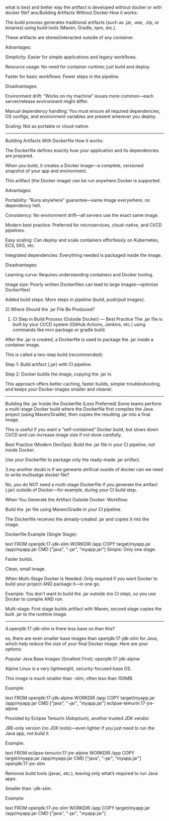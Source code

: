 what is best and better way the artifact is developed without docker or with docker file?
ans:Building Artifacts Without Docker
How it works:

The build process generates traditional artifacts (such as .jar, .war, .zip, or binaries) using build tools (Maven, Gradle, npm, etc.).

These artifacts are stored/interacted outside of any container.

Advantages:

Simplicity: Easier for simple applications and legacy workflows.

Resource usage: No need for container runtime; just build and deploy.

Faster for basic workflows: Fewer steps in the pipeline.

Disadvantages:

Environment drift: “Works on my machine” issues more common—each server/release environment might differ.

Manual dependency handling: You must ensure all required dependencies, OS configs, and environment variables are present wherever you deploy.

Scaling: Not as portable or cloud-native.
********
Building Artifacts With Dockerfile
How it works:

The Dockerfile defines exactly how your application and its dependencies are prepared.

When you build, it creates a Docker image—a complete, versioned snapshot of your app and environment.

This artifact (the Docker image) can be run anywhere Docker is supported.

Advantages:

Portability: “Runs anywhere” guarantee—same image everywhere, no dependency hell.

Consistency: No environment drift—all servers use the exact same image.

Modern best practice: Preferred for microservices, cloud-native, and CI/CD pipelines.

Easy scaling: Can deploy and scale containers effortlessly on Kubernetes, ECS, EKS, etc.

Integrated dependencies: Everything needed is packaged inside the image.

Disadvantages:

Learning curve: Requires understanding containers and Docker tooling.

Image size: Poorly written Dockerfiles can lead to large images—optimize Dockerfiles!

Added build steps: More steps in pipeline (build, push/pull images).



2).Where Should the .jar File Be Produced?

1. CI Step in Build Process (Outside Docker) — Best Practice
The .jar file is built by your CI/CD system (GitHub Actions, Jenkins, etc.) using commands like mvn package or gradle build.

After the .jar is created, a Dockerfile is used to package the .jar inside a container image.

This is called a two-step build (recommended):

Step 1: Build artifact (.jar) with CI pipeline.

Step 2: Docker builds the image, copying the .jar in.

This approach offers better caching, faster builds, simpler troubleshooting, and keeps your Docker images smaller and cleaner.

**********
Building the .jar Inside the Dockerfile (Less Preferred)
Some teams perform a multi-stage Docker build where the Dockerfile first compiles the Java project (using Maven/Gradle), then copies the resulting .jar into a final image.

This is useful if you want a “self-contained” Docker build, but slows down CI/CD and can increase image size if not done carefully.

Best Practice (Modern DevOps):
Build the .jar file in your CI pipeline, not inside Docker.

Use your Dockerfile to package only the ready-made .jar artifact.



3.my another doubt is if we genearte atrificat ouside of docker can we need to write multisatge docker file?



No, you do NOT need a multi-stage Dockerfile if you generate the artifact (.jar) outside of Docker—for example, during your CI build step.

When You Generate the Artifact Outside Docker:
Workflow:

Build the .jar file using Maven/Gradle in your CI pipeline.

The Dockerfile receives the already-created .jar and copies it into the image.

Dockerfile Example (Single Stage):

text
FROM openjdk:17-jdk-slim
WORKDIR /app
COPY target/myapp.jar /app/myapp.jar
CMD ["java", "-jar", "myapp.jar"]
Simple: Only one stage.

Faster builds.

Clean, small image.

When Multi-Stage Docker Is Needed:
Only required if you want Docker to build your project AND package it—in one go.

Example: You don’t want to build the .jar outside (no CI step), so you use Docker to compile AND run.

Multi-stage:
First stage builds artifact with Maven, second stage copies the built .jar to the runtime image.
*************************************
4.openjdk:17-jdk-slim  is there less base os than this?

es, there are even smaller base images than openjdk:17-jdk-slim for Java, which help reduce the size of your final Docker image. Here are your options:

Popular Java Base Images (Smallest First):
openjdk:17-jdk-alpine

Alpine Linux is a very lightweight, security-focused base OS.

This image is much smaller than -slim, often less than 100MB.

Example:

text
FROM openjdk:17-jdk-alpine
WORKDIR /app
COPY target/myapp.jar /app/myapp.jar
CMD ["java", "-jar", "myapp.jar"]
eclipse-temurin:17-jre-alpine

Provided by Eclipse Temurin (Adoptium), another trusted JDK vendor.

JRE-only version (no JDK tools)—even lighter if you just need to run the Java app, not build it.

Example:

text
FROM eclipse-temurin:17-jre-alpine
WORKDIR /app
COPY target/myapp.jar /app/myapp.jar
CMD ["java", "-jar", "myapp.jar"]
openjdk:17-jre-slim

Removes build tools (javac, etc.), leaving only what’s required to run Java apps.

Smaller than -jdk-slim.

Example:

text
FROM openjdk:17-jre-slim
WORKDIR /app
COPY target/myapp.jar /app/myapp.jar
CMD ["java", "-jar", "myapp.jar"]


